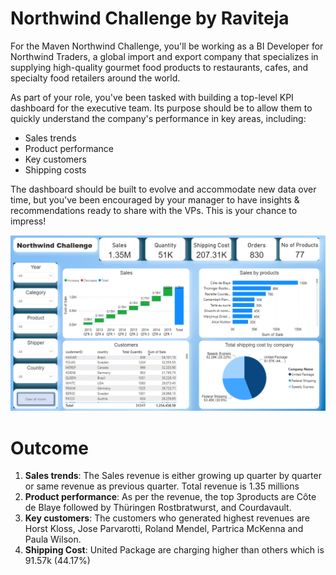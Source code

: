 # Northwind Challenge by Raviteja
For the Maven Northwind Challenge, you'll be working as a BI Developer for Northwind Traders, a global import and export company that specializes in supplying high-quality gourmet food products to restaurants, cafes, and specialty food retailers around the world.

As part of your role, you've been tasked with building a top-level KPI dashboard for the executive team. Its purpose should be to allow them to quickly understand the company's performance in key areas, including:

* Sales trends
* Product performance
* Key customers
* Shipping costs

The dashboard should be built to evolve and accommodate new data over time, but you've been encouraged by your manager to have insights & recommendations ready to share with the VPs. This is your chance to impress!

![alt text](https://github.com/rkorit01/Northwind-Challenge/blob/main/Images/Northwind%20Challenge.png?raw=true)


# Outcome 
1. **Sales trends**: The Sales revenue is either growing up quarter by quarter or same revenue as previous quarter. Total revenue is 1.35 millions
2. **Product performance**:  As per the revenue, the top 3products are Côte de Blaye followed by Thüringen Rostbratwurst, and Courdavault.
3. **Key customers**: The customers who generated highest revenues are Horst Kloss, Jose Parvarotti, Roland Mendel, Partrica McKenna and Paula Wilson.
4. **Shipping Cost**: United Package are charging higher than others which is 91.57k (44.17%)
